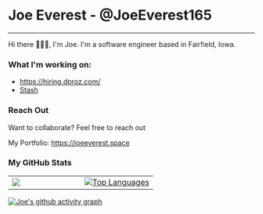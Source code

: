 Joe Everest - @JoeEverest165
============================

* * * * *

Hi there 🙋🏾‍♂️, I'm Joe. I'm a software engineer based in Fairfield, Iowa.

### What I'm working on:
* https://hiring.dproz.com/
* <a href="https://play.google.com/store/apps/details?id=space.joeeverest.stash">Stash</a>

### Reach Out

Want to collaborate? Feel free to reach out

My Portfolio: <a href="https://joeeverest.space">https://joeeverest.space</a>

### My GitHub Stats

<table  border="0" width="100%" cellpadding="0" cellspacing="0">
<tr>
<td width='50%'>
  <a href="http://www.github.com/JoeEverest"><img src="https://git-hub-streak-stats.vercel.app/?user=JoeEverest&stroke=ffffff&background=14213d&ring=fca311&fire=ef4444&currStreakNum=ffffff&currStreakLabel=fca311&sideNums=fca311&sideLabels=ffffff&dates=ffffff&hide_border=true" /></a>
</td>

   <td width='50%'>
<a href="https://github.com/JoeEverest" align="left"><img src="https://github-readme-stats.vercel.app/api/top-langs/?username=JoeEverest&langs_count=10&layout=compact&title_color=fca311&text_color=ffffff&icon_color=3382ed&bg_color=14213d&hide_border=true&locale=en&custom_title=Top%20%Languages" alt="Top Languages" /></a>
  </td>
 </tr>
 
</table>

[![Joe's github activity graph](https://github-readme-activity-graph.vercel.app/graph?username=JoeEverest&bg_color=14213d&color=ffffff&line=fca311&point=e74331&area=true&hide_border=true)](https://github.com/ashutosh00710/github-readme-activity-graph)
